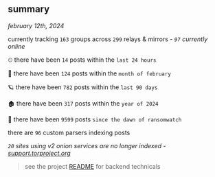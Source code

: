 
## summary
_february 12th, 2024_

currently tracking `163` groups across `299` relays & mirrors - _`97` currently online_

⏲ there have been `14` posts within the `last 24 hours`

🦈 there have been `124` posts within the `month of february`

🪐 there have been `782` posts within the `last 90 days`

🏚 there have been `317` posts within the `year of 2024`

🦕 there have been `9599` posts `since the dawn of ransomwatch`

there are `96` custom parsers indexing posts

_`20` sites using v2 onion services are no longer indexed - [support.torproject.org](https://support.torproject.org/onionservices/v2-deprecation/)_

> see the project [README](https://github.com/joshhighet/ransomwatch#ransomwatch--) for backend technicals
